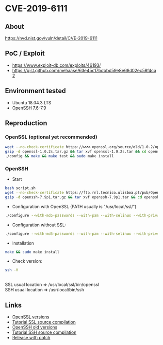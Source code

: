 # CVE-2019-6111

## About

<https://nvd.nist.gov/vuln/detail/CVE-2019-6111>


## PoC / Exploit

* <https://www.exploit-db.com/exploits/46193/> 
* <https://gist.github.com/mehaase/63e45c17bdbbd59e8e68d02ec58f4ca2>


## Environment tested

* Ubuntu 18.04.3 LTS
* OpenSSH 7.6-7.9

## Reproduction

### OpenSSL (optional yet recommended)
``` bash
wget --no-check-certificate https://www.openssl.org/source/old/1.0.2/openssl-1.0.2s.tar.gz
gzip -d openssl-1.0.2s.tar.gz && tar xvf openssl-1.0.2s.tar && cd openssl-1.0.2s
./config && make && make test && sudo make install
```

### OpenSSH
* Start
```bash
bash script.sh
wget --no-check-certificate https://ftp.rnl.tecnico.ulisboa.pt/pub/OpenBSD/OpenSSH/portable/openssh-7.9p1.tar.gz
gzip -d openssh-7.9p1.tar.gz && tar xvf openssh-7.9p1.tar && cd openssh-7.9p1
```

* Configuration with OpenSSL (PATH usually is "/usr/local/ssl/")
```bash
./configure --with-md5-passwords --with-pam --with-selinux --with-privsep-path=/var/lib/sshd/ --sysconfdir=/etc/ssh --with-ssl-dir={PATH}
```
* Configuration without SSL:
```bash
./configure --with-md5-passwords --with-pam --with-selinux --with-privsep-path=/var/lib/sshd/ --sysconfdir=/etc/ssh --without-openssl-header-check
```

* Installation
```bash
make && sudo make install
```
* Check version:
```bash
ssh -V
```
<br>
SSL usual location => /usr/local/ssl/bin/openssl <br>
SSH usual location => /usr/local/bin/ssh

## Links
* [OpenSSL versions](https://www.openssl.org/source/) 
* [Tutorial SSL source compilation](https://askubuntu.com/a/463317)
* [OpenSSH old versions](https://ftp.rnl.tecnico.ulisboa.pt/pub/OpenBSD/OpenSSH/portable)
* [Tutorial SSH source compilation](https://www.tecmint.com/install-openssh-server-from-source-in-linux/)
* [Release with patch](https://www.openssh.com/txt/release-8.0)